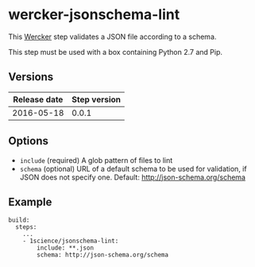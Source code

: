 # wercker-jsonschema-lint

This [Wercker](http://wercker.com/) step validates a JSON file according to a schema.

This step must be used with a box containing Python 2.7 and Pip.


## Versions

| Release date | Step version |
| -------------| -------------|
| 2016-05-18   | 0.0.1        |


## Options

* `include` (required) A glob pattern of files to lint
* `schema` (optional) URL of a default schema to be used for validation, if JSON does not specify one. Default: http://json-schema.org/schema

## Example

```
build:
  steps:
    ...
    - 1science/jsonschema-lint:
        include: **.json
        schema: http://json-schema.org/schema
```
